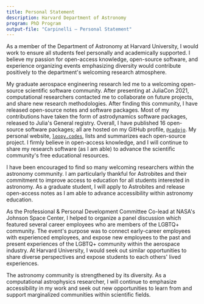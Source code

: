 ```yaml
---
title: Personal Statement
description: Harvard Department of Astronomy
program: PhD Program
output-file: "Carpinelli — Personal Statement"
---
```


As a member of the Department of Astronomy at Harvard University, I
would work to ensure all students feel personally and academically
supported. I believe my passion for open-access knowledge, open-source
software, and experience organizing events emphasizing diversity would
contribute positively to the department's welcoming research atmosphere.

My graduate aerospace engineering research led me to a welcoming
open-source scientific software community. After presenting at JuliaCon
2021, computational researchers contacted me to collaborate on future
projects, and share new research methodologies. After finding this
community, I have released open-source notes and software packages. Most
of my contributions have taken the form of astrodynamics software
packages, released to Julia's General registry. Overall, I have
published 16 open-source software packages; all are hosted on my GitHub
profile, [`@cadojo`](https://github.com/cadojo). My personal website,
[`loopy.codes`](https://loopy.codes/packages), lists and summarizes each
open-source project. I firmly believe in open-access knowledge, and I
will continue to share my research software (as I am able) to advance
the scientific community's free educational resources.

I have been encouraged to find so many welcoming researchers within the
astronomy community. I am particularly thankful for Astrobites and their
commitment to improve access to education for all students interested in
astronomy. As a graduate student, I will apply to Astrobites and release
open-access notes as I am able to advance accessibility within astronomy
education.

As the Professional & Personal Development Committee Co-lead at NASA's
Johnson Space Center, I helped to organize a panel discussion which
featured several career employees who are members of the LGBTQ+
community. The event's purpose was to connect early-career employees
with experienced employees, and expose new employees to the past and
present experiences of the LGBTQ+ community within the aerospace
industry. At Harvard University, I would seek out similar opportunities
to share diverse perspectives and expose students to each others' lived
experiences.

The astronomy community is strengthened by its diversity. As a
computational astrophysics researcher, I will continue to emphasize
accessibility in my work and seek out new opportunities to learn from
and support marginalized communities within scientific fields.
